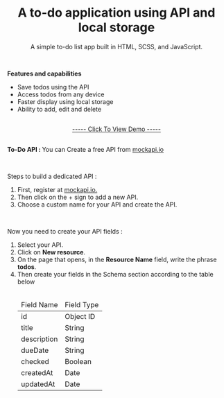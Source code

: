 <h1 align="center">A to-do application using API and local storage</h1>
<p align="center">A simple to-do list app built in HTML, SCSS, and JavaScript.</p>

</br>

<strong>Features and capabilities</strong>

<div>
    <ul>
        <li>Save todos using the API</li>
        <li>Access todos from any device</li>
        <li>Faster display using local storage</li>
        <li>Ability to add, edit and delete</li>
    </ul>
</div>

<h2></h2>

<p align="center"><a href="https://mre-dev.github.io/Todo/">----- Click To View Demo -----</a></p>

<h2></h2>

<p>
<strong>To-Do API : </strong>You can Create a free API from <a href="https://mockapi.io/">mockapi.io</a></p>

</br>

<style>
    table {
        width: 100%;
    }
</style>

<div>
    <p>Steps to build a dedicated API :</p>
    <ol>
        <li> First, register at <a href="https://mockapi.io/">mockapi.io.</a></li>
        <li> Then click on the + sign to add a new API.</li>
        <li> Choose a custom name for your API and create the API.</li>
    </ol>
    </br>
    <p>Now you need to create your API fields :</p>
    <ol>
        <li> Select your API.</a></li>
        <li> Click on <strong>New resource</strong>.</li>
        <li> On the page that opens, in the <b>Resource Name</b> field, write the phrase <b>todos</b>.</li>
        <li> Then create your fields in the Schema section according to the table below</li>
        </br>
        <table>
            <thead>
                <tr>
                    <td>Field Name</td>
                    <td>Field Type</td>
                </tr>
            </thead>
            <tbody>
                <tr>
                    <td>id</td>
                    <td>Object ID</td>
                </tr>
                <tr>
                    <td>title</td>
                    <td>String</td>
                </tr>
                <tr>
                    <td>description</td>
                    <td>String</td>
                </tr>
                <tr>
                    <td>dueDate</td>
                    <td>String</td>
                </tr>
                <tr>
                    <td>checked</td>
                    <td>Boolean</td>
                </tr>
                <tr>
                    <td>createdAt</td>
                    <td>Date</td>
                </tr>
                <tr>
                    <td>updatedAt</td>
                    <td>Date</td>
                </tr>
            </tbody>
        </table>
    </ol>
</div>
